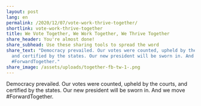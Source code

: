 ```yaml
---
layout: post
lang: en
permalink: /2020/12/07/vote-work-thrive-together/
shortlink: vote-work-thrive-together
title: We Vote Together, We Work Together, We Thrive Together
share_header: You're almost done!
share_subhead: Use these sharing tools to spread the word
share_text: "Democracy prevailed. Our votes were counted, upheld by the courts,
  and certified by the states. Our new president will be sworn in. And we move
  #ForwardTogether."
share_image: /assets/uploads/together-fb-tw-1-.png
---
```

Democracy prevailed. Our votes were counted, upheld by the courts, and certified by the states. Our new president will be sworn in. And we move #ForwardTogether.
